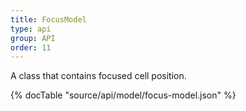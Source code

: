 ```yaml
---
title: FocusModel
type: api
group: API
order: 11
---
```

A class that contains focused cell position.

{% docTable "source/api/model/focus-model.json" %}


